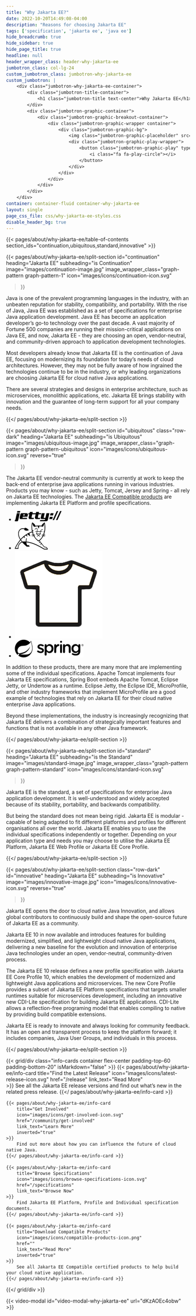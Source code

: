 ```yaml
---
title: "Why Jakarta EE?"
date: 2022-10-20T14:49:08-04:00
description: "Reasons for choosing Jakarta EE"
tags: ['specification', 'jakarta ee', 'java ee']
hide_breadcrumb: true
hide_sidebar: true
hide_page_title: true
headline: null
header_wrapper_class: header-why-jakarta-ee
jumbotron_class: col-lg-24
custom_jumbotron_class: jumbotron-why-jakarta-ee
custom_jumbotron: |
    <div class="jumbotron-why-jakarta-ee-container">
        <div class="jumbotron-title-container">
            <h1 class="jumbotron-title text-center">Why Jakarta EE</h1>
        </div>
        <div class="jumbotron-graphic-container">
            <div class="jumbotron-graphic-breakout-container">
                <div class="jumbotron-graphic-wrapper container">
                    <div class="jumbotron-graphic-bg">
                        <img class="jumbotron-graphic-placeholder" src="images/video-placeholder.jpg" alt="" />
                        <div class="jumbotron-graphic-play-wrapper">
                            <button class="jumbotron-graphic-play" type="button" data-toggle="modal" data-target="#video-modal-why-jakarta-ee" aria-label="Open an explainer video for why you should choose Jakarta EE">
                                <i class="fa fa-play-circle"></i>
                            </button>
                        </div>
                    </div>
                </div>
            </div>
        </div>
    </div>
container: container-fluid container-why-jakarta-ee
layout: single
page_css_file: css/why-jakarta-ee-styles.css
disable_header_bg: true
---
```


{{< pages/about/why-jakarta-ee/table-of-contents section_ids="continuation,ubiquitous,standard,innovative" >}}

{{< pages/about/why-jakarta-ee/split-section 
    id="continuation" 
    heading="Jakarta EE" 
    subheading="is Continuation" 
    image="images/continuation-image.jpg" 
    image_wrapper_class="graph-pattern graph-pattern-1" 
    icon="images/icons/continuation-icon.svg" 
>}}

Java is one of the prevalent programming languages in the industry, with an unbeaten reputation for stability, compatibility, and portability. With the rise of Java, Java EE was established as a set of specifications for enterprise Java application development. Java EE has become an application developer’s go-to technology over the past decade. A vast majority of Fortune 500 companies are running their mission-critical applications on Java EE, and now, Jakarta EE - they are choosing an open, vendor-neutral, and community-driven approach to application development technologies.

Most developers already know that Jakarta EE is the continuation of Java EE, focusing on modernizing its foundation for today’s needs of cloud 
architectures. However, they may not be fully aware of how ingrained the technologies continue to be in the industry, or why leading organizations are choosing Jakarta EE for cloud native Java applications.

There are several strategies and designs in enterprise architecture, such as microservices, monolithic applications, etc. Jakarta EE brings stability with innovation and the guarantee of long-term support for all your company needs.

{{</ pages/about/why-jakarta-ee/split-section >}}

{{< pages/about/why-jakarta-ee/split-section
    id="ubiquitous"
    class="row-dark"
    heading="Jakarta EE"
    subheading="is Ubiquitous"
    image="images/ubiquitous-image.jpg"
    image_wrapper_class="graph-pattern graph-pattern-ubiquitous"
    icon="images/icons/ubiquitous-icon.svg"
    reverse="true"
>}}

The Jakarta EE vendor-neutral community is currently at work to keep the back-end of enterprise java applications running in various industries. Products you may know - such as Jetty, Tomcat, Jersey and Spring - all rely on Jakarta EE technologies.
The [Jakarta EE Compatible products](/compatibility/) are implementing Jakarta EE Platform and profile specifications.

- ![Eclipse Jetty](images/logos/jetty.png)
- ![Tomcat](images/logos/tomcat.svg)
- ![Jersey](images/logos/jersey.png)
- ![Spring](images/logos/spring.svg)

In addition to these products, there are many more that are implementing some of the individual specifications. Apache Tomcat implements four Jakarta EE specifications,
Spring Boot embeds Apache Tomcat, Eclipse Jetty, or Undertow as a runtime.
Eclipse Jetty, the Eclipse IDE, MicroProfile, and other industry frameworks that implement MicroProfile are a good example of technologies that rely on Jakarta EE for their cloud native enterprise Java applications.

Beyond these implementations, the industry is increasingly recognizing that Jakarta EE delivers a combination of strategically important features and functions that is not available in any other Java framework.
    
{{</ pages/about/why-jakarta-ee/split-section >}}


{{< pages/about/why-jakarta-ee/split-section
    id="standard"
    heading="Jakarta EE"
    subheading="is the Standard"
    image="images/standard-image.jpg"
    image_wrapper_class="graph-pattern graph-pattern-standard"
    icon="images/icons/standard-icon.svg"
>}}

Jakarta EE is the standard, a set of specifications for enterprise Java application development. It is well-understood and widely accepted because of its stability, portability, and backwards compatibility.

But being the standard does not mean being rigid. Jakarta EE is modular - capable of being adapted to fit different platforms and profiles for different organisations all over the world. Jakarta EE enables you to use the individual specifications independently or together.  Depending on your application type and needs you may choose to utilise the Jakarta EE Platform, Jakarta EE Web Profile or Jakarta EE Core Profile.

{{</ pages/about/why-jakarta-ee/split-section >}}

{{< pages/about/why-jakarta-ee/split-section
    class="row-dark"
    id="innovative"
    heading="Jakarta EE"
    subheading="is Innovative"
    image="images/innovative-image.jpg"
    icon="images/icons/innovative-icon.svg"
    reverse="true"
>}}

Jakarta EE opens the door to cloud native Java Innovation, and allows global contributors to continuously build and shape the open-source future of Jakarta EE as a community. 

Jakarta EE 10 in now available and introduces features for building modernized, simplified, and lightweight cloud native Java applications, delivering a new baseline for the evolution and innovation of enterprise Java technologies under an open, vendor-neutral, community-driven process. 

The Jakarta EE 10 release defines a new profile specification with Jakarta EE Core Profile 10, which enables the development of modernized and lightweight Java applications and microservices. The new Core Profile provides a subset of Jakarta EE Platform specifications that targets smaller runtimes suitable for microservices development, including an innovative new CDI-Lite specification for building Jakarta EE applications. CDI-Lite allows a reflection-free programing model that enables compiling to native by providing build compatible extensions.
 
Jakarta EE is ready to innovate and always looking for community feedback. It has an open and transparent process to keep the platform forward; it includes companies, Java User Groups, and individuals in this process. 

{{</ pages/about/why-jakarta-ee/split-section >}}

{{< grid/div class="info-cards container flex-center padding-top-60 padding-bottom-20" isMarkdown="false" >}}
    {{< pages/about/why-jakarta-ee/info-card 
        title="Find the Latest Release" 
        icon="images/icons/latest-release-icon.svg"
        href="/release"
        link_text="Read More"  
    >}}
        See all the Jakarta EE release versions and find out what’s new in the related press release.
    {{</ pages/about/why-jakarta-ee/info-card >}}
    
    {{< pages/about/why-jakarta-ee/info-card 
        title="Get Involved"
        icon="images/icons/get-involved-icon.svg"
        href="/community/get-involved"
        link_text="Learn More"
        inverted="true"
    >}}
        Find out more about how you can influence the future of cloud native Java.
    {{</ pages/about/why-jakarta-ee/info-card >}}

    {{< pages/about/why-jakarta-ee/info-card
        title="Browse Specifications"
        icon="images/icons/browse-specifications-icon.svg"
        href="/specifications"
        link_text="Browse Now"
    >}}
        Find Jakarta EE Platform, Profile and Individual specification documents.
    {{</ pages/about/why-jakarta-ee/info-card >}}

    {{< pages/about/why-jakarta-ee/info-card 
        title="Download Compatible Products"
        icon="images/icons/compatible-products-icon.png"
        href=""
        link_text="Read More"
        inverted="true"
    >}}
        See all Jakarta EE Compatible certified products to help build your cloud native application.
    {{</ pages/about/why-jakarta-ee/info-card >}}

{{</ grid/div >}}

{{< video-modal id="video-modal-why-jakarta-ee" url="dKzAOEc4obw" >}}
